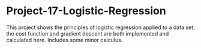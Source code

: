 # Project-17-Logistic-Regression
This project shows the principles of logistic regression applied to a data set; the cost function and gradient descent are both implemented and calculated here. Includes some minor calculus.

